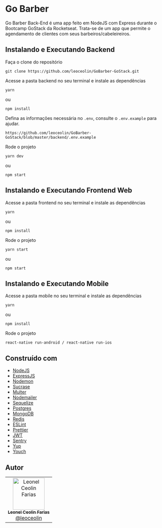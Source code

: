 # Go Barber

Go Barber Back-End é uma app feito em NodeJS com Express durante o Bootcamp GoStack da Rocketseat. Trata-se de um app que permite o agendamento de clientes com seus barbeiros/cabeleireiros.

## Instalando e Executando Backend

Faça o clone do repositório

```
git clone https://github.com/leoceolin/GoBarber-GoStack.git
```

Acesse a pasta backend no seu terminal e instale as dependências

```
yarn
```

ou

```
npm install
```

Defina as informações necessária no `.env`, consulte o `.env.example` para ajudar.

```
https://github.com/leoceolin/GoBarber-GoStack/blob/master/backend/.env.example
```

Rode o projeto

```
yarn dev
```

ou

```
npm start
```

## Instalando e Executando Frontend Web

Acesse a pasta frontend no seu terminal e instale as dependências

```
yarn
```

ou

```
npm install
```

Rode o projeto

```
yarn start
```

ou

```
npm start
```

## Instalando e Executando Mobile

Acesse a pasta mobile no seu terminal e instale as dependências

```
yarn
```

ou

```
npm install
```

Rode o projeto

```
react-native run-android / react-native run-ios
```

## Construído com

- [NodeJS](https://nodejs.org/en/)
- [ExpressJS](https://expressjs.com/pt-br/)
- [Nodemon](https://nodemon.io/)
- [Sucrase](https://github.com/alangpierce/sucrase)
- [Multer](https://github.com/expressjs/multer)
- [Nodemailer](https://nodemailer.com/about/)
- [Sequelize](https://sequelize.org/)
- [Postgres](https://www.postgresql.org/)
- [MongoDB](https://www.mongodb.com/)
- [Redis](https://redis.io/)
- [ESLint](https://eslint.org/)
- [Prettier](https://prettier.io/)
- [JWT](https://jwt.io/)
- [Sentry](https://sentry.io/)
- [Yup](https://github.com/jquense/yup)
- [Youch](https://github.com/poppinss/youch)

## Autor

<table>
  <tr>
    <td align="center">
      <a href="http://github.com/leoceolin/">
        <img src="https://avatars1.githubusercontent.com/u/27022914?v=4" width="100px;" alt="Leonel Ceolin Farias"/>
        <br />
        <sub>
          <b>Leonel Ceolin Farias</b>
        </sub>
       </a>
       <br />
       <a href="https://github.com/leoceolin/GoBarber-GoStack" title="Code">@leoceolin</a>
    </td>
  </tr>
</table>
